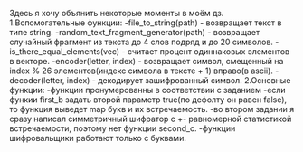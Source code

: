 Здесь я хочу объянить некоторые моменты в моём дз.
1.Вспомогательные функции:
  -file_to_string(path) - возвращает текст в типе string.
  -random_text_fragment_generator(path) - возвращает случайный фрагмент из текста до 4 слов подряд и до 20 символов.
  -is_there_equal_elements(vec) - считает процент одиннаковых элементов в векторе.
  -encoder(letter, index) - возвращает символ, смещенный на index % 26 элементов(индекс символа в тексте + 1) вправо(в ascii).
  -decoder(letter, index) - декодирует зашифрованный символ.
2.Основные функции:
  -функции пронумерованны в соответствии с заданием
  -если функии first_b задать второй параметр true(по дефолту он равен false), то функция выведет map букв и их встречаемость.
  -во втором задании я сразу написал симметричный шифратор с +- равномерной статистикой встречаемости, поэтому нет функции second_c.
  -функции шифровальщики работают только с буквами.
